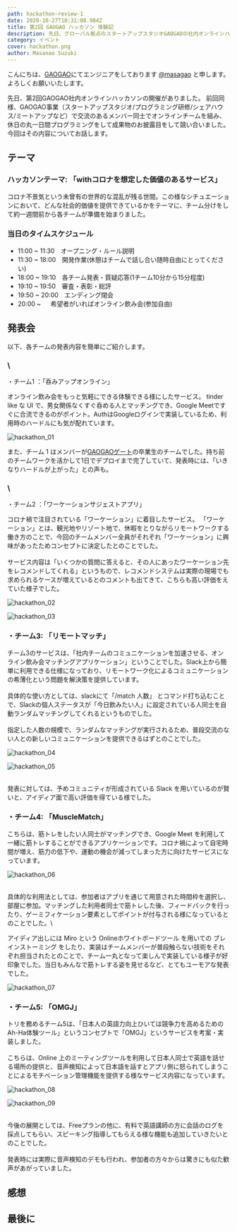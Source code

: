 ```yaml
---
path: hackathon-review-1
date: 2020-10-27T10:31:08.984Z
title: 第2回 GAOGAO ハッカソン 体験記
description: 先日、グローバル拠点のスタートアップスタジオGAOGAOの社内オンラインハッカソン第2回の開催がありました。  今回もGAOGAO事業（スタートアップスタジオ/プログラミング研修/シェアハウス/ミートアップなど）で交流のあるメンバー同士でオンラインチームを組み、休日の丸一日間プログラミングをして成果物のお披露目をして競い合いました。
category: イベント
cover: hackathon.png
author: Masanao Suzuki
---
```

こんにちは、[GAOGAO](https://gaogao.asia/)にてエンジニアをしております [@masagao](https://twitter.com/masagaogaoasia) と申します。よろしくお願いいたします。

先日、第2回GAOGAO社内オンラインハッカソンの開催がありました。
前回同様、GAOGAO事業（スタートアップスタジオ/プログラミング研修/シェアハウス/ミートアップなど）で交流のあるメンバー同士でオンラインチームを組み、休日の丸一日間プログラミングをして成果物のお披露目をして競い合いました。
今回はその内容についてお話します。

## テーマ

### ハッカソンテーマ: 「withコロナを想定した価値のあるサービス」

コロナ不景気という未曾有の世界的な混乱が残る世間。この様なシチュエーションにおいて、どんな社会的価値を提供できているかをテーマに、チーム分けをして約一週間前から各チームが準備を始まりました。

### 当日のタイムスケジュール

* 11:00 ~ 11:30　オープニング・ルール説明
* 11:30 ~ 18:00　開発作業(休憩はチームで話し合い随時自由にとってください)
* 18:00 ~ 19:10　各チーム発表・質疑応答(1チーム10分から15分程度)
* 19:10 ~ 19:50　審査・表彰・総評
* 19:50 ~ 20:00　エンディング閉会
* 20:00 ~     　 希望者がいればオンライン飲み会(参加自由)

## 発表会

以下、各チームの発表内容を簡単にご紹介します。

### \
・チーム1 ：「呑みアップオンライン」

オンライン飲み会をもっと気軽にできる体験できる様にしたサービス。
tinder like な UI で、男女関係なくすぐ呑める人とマッチングでき、Google Meetですぐに合流できるのがポイント。AuthはGoogleログインで実装しているため、利用時のハードルにも気が配れています。

![hackathon_01](hackathon_01.png "hackathon_01")

また、チーム 1 はメンバーが[GAOGAOゲート](https://gaogao.asia/ja/gate/)の卒業生のチームでした。持ち前のチームワークを活かして1日でデプロイまで完了していて、発表時には、「いきなりハードルが上がった」との声も。

### \
・チーム2 ：「ワーケーションサジェストアプリ」

コロナ禍で注目されている「ワーケーション」に着目したサービス。
「ワーケーション」とは、観光地やリゾート地で、休暇をとりながらリモートワークする働き方のことで、今回のチームメンバー全員がそれぞれ「ワーケーション」に興味があったためコンセプトに決定したとのことでした。\
\
サービス内容は「いくつかの質問に答えると、その人にあったワーケーション先をレコメンドしてくれる」というもので、レコメンドシステムは実際の現場でも求められるケースが増えているとのコメントも出てきて、こちらも高い評価をえていた様子でした。


![hackathon_02](hackathon_02.png "hackathon_02")

![hackathon_03](hackathon_08.png "hackathon_03")

### ・チーム3: 「リモートマッチ」

チーム3のサービスは、「社内チームのコミュニケーションを加速させる、オンライン飲み会マッチングアプリケーション」ということでした。Slack上から簡単に利用できる仕様になっており、リモートワーク化によるコミュニケーションの希薄化という問題を解決策を提供しています。\
\
具体的な使い方としては、slackにて「/match 人数」 とコマンド打ち込むことで、Slackの個人ステータスが「今日飲みたい人」に設定されている人同士を自動ランダムマッチングしてくれるというものでした。\
\
指定した人数の規模で、ランダムなマッチングが実行されるため、普段交流のない人との新しいコミュニケーションを提供できるはずとのことでした。

![hackathon_04](hackathon_04.jpeg "hackathon_04")

![hackathon_05](hackathon_05.jpeg "hackathon_05")

\
発表に対しては、予めコミュニティが形成されている Slack を用いているのが賢いと、アイディア面で高い評価を得ている様でした。

### ・チーム4: 「MuscleMatch」

こちらは、筋トレをしたい人同士がマッチングでき、Google Meet を利用して一緒に筋トレすることができるアプリケーションです。コロナ禍によって自宅時間が増え、筋力の低下や、運動の機会が減ってしまった方に向けたサービスになっています。

![hackathon_06](hackathon_06.png "hackathon_06")


\
具体的な利用法としては、参加者はアプリを通じて用意された時間枠を選択し、部屋に参加。マッチングした利用者同士で筋トレした後、フィードバックを行ったり、ゲーミフィケーション要素としてポイントが付与される様になっているとのことでした。\

アイディア出しには Miro という Onlineホワイトボードツール を用いての ブレインストーミング をしたり、実装はチームメンバーが普段触らない技術をそれぞれ担当されたとのことで、チーム一丸となって楽しんで実装している様子が好印象でした。当日もみんなで筋トレする姿を見せるなど、とてもユーモアな発表でした。


![hackathon_07](hackathon_07.png "hackathon_07")



### ・チーム5: 「OMGJ」

トリを務めるチーム5は、「日本人の英語力向上ひいては競争力を高めるためのAh-Ha体験ツール」というコンセプトで「OMGJ」というサービスを考案・実装しました。\
\
こちらは、Online 上のミーティングツールを利用して日本人同士で英語を話せる場所の提供と、音声検知によって日本語を話すとアプリ側に怒られてしまうことによるモチベーション管理機能を提供する様なサービス内容になっています。

![hackathon_08](hackathon_03.png "hackathon_08")

![hackathon_09](hackathon_09.png "hackathon_09")

\
今後の展開としては、Freeプランの他に、有料で英語講師の方に会話のログを採点してもらい、スピーキング指導してもらえる様な機能も追加していきたいとのことでした。\
\
発表時には実際に音声検知のデモも行われ、参加者の方々からは驚きにも似た歓声があがっていました。

## 感想

## 最後に